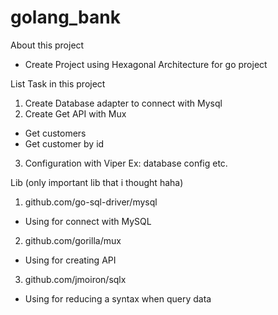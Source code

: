 # golang_bank
About this project
- Create Project using Hexagonal Architecture for go project 

List Task in this project
1. Create Database adapter to connect with Mysql
2. Create Get API with Mux
  - Get customers
  - Get customer by id
3. Configuration with Viper Ex: database config etc.


Lib (only important lib that i thought haha)
1. github.com/go-sql-driver/mysql
 - Using for connect with MySQL
2. github.com/gorilla/mux
 - Using for creating API
3. github.com/jmoiron/sqlx
 - Using for reducing a syntax when query data

 
